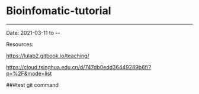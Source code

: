 # Bioinfomatic-tutorial
---
Date: 2021-03-11 to --

Resources:

https://lulab2.gitbook.io/teaching/

https://cloud.tsinghua.edu.cn/d/747db0edd36449289b6f/?p=%2F&mode=list

###test git command 
